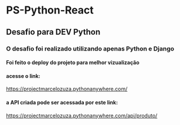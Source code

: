 # PS-Python-React
## Desafio para DEV Python 
### O desafio foi realizado utilizando apenas Python e Django
#### Foi feito o deploy do projeto para melhor vizualização
#### acesse o link:
https://projectmarcelozuza.pythonanywhere.com/
#### a API criada pode ser acessada por este link:
https://projectmarcelozuza.pythonanywhere.com/api/produto/

